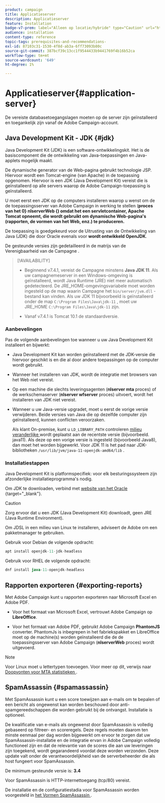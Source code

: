 ```yaml
---
product: campaign
title: Applicatieserver
description: Applicatieserver
feature: Installation
badge-v7-prem: label="Alleen op locatie/hybride" type="Caution" url="https://experienceleague.adobe.com/docs/campaign-classic/using/installing-campaign-classic/architecture-and-hosting-models/hosting-models-lp/hosting-models.html?lang=nl" tooltip="Alleen van toepassing op on-premise en hybride implementaties"
audience: installation
content-type: reference
topic-tags: prerequisites-and-recommendations-
exl-id: 87103c31-1530-4f8d-ab3a-6ff73093b80c
source-git-commit: 387bcf39c13cc1f9544433b9441769f4b16b52ca
workflow-type: tm+mt
source-wordcount: '649'
ht-degree: 1%

---
```


# Applicatieserver{#application-server}

De vereiste databasetoegangslagen moeten op de server zijn geïnstalleerd en toegankelijk zijn vanaf de Adobe Campaign-account.

## Java Development Kit - JDK {#jdk}

Java Development Kit (JDK) is een software-ontwikkelingskit. Het is de basiscomponent die de ontwikkeling van Java-toepassingen en Java-applets mogelijk maakt.

De dynamische generator van de Web-pagina gebruikt technologie JSP. Hiervoor wordt een Tomcat-engine (van Apache) in de toepassing opgenomen. Hiervoor is een JDK (Java Development Kit) vereist die is geïnstalleerd op alle servers waarop de Adobe Campaign-toepassing is geïnstalleerd.

U moet eerst een JDK op de computers installeren waarop u wenst om de de toepassingsserver van Adobe Campaign in werking te stellen (**proces van het 0} nlserverWeb {) omdat het een servletcontainer, Apache Tomcat opneemt, die wordt gebruikt om dynamische Web-pagina&#39;s (rapporten, de vormen van het Web, enz.) te produceren.**

De toepassing is goedgekeurd voor de Uitrusting van de Ontwikkeling van Java (JDK) die door Oracle evenals voor **wordt ontwikkeld OpenJDK**.

De gesteunde versies zijn gedetailleerd in de matrijs van de Verenigbaarheid van de Campagne [ ](../../rn/using/compatibility-matrix.md).


>[!AVAILABILITY]
>
>* Beginnend v7.4.1, vereist de Campagne minstens **Java JDK 11**. Als uw campagnemeserver in een Windows-omgeving is geïnstalleerd, wordt Java Runtime (JRE) niet meer automatisch gedetecteerd. De JRE_HOME-omgevingsvariabele moet worden ingesteld op de map waarin Campagne het `bin/server/jvm.dll` -bestand kan vinden. Als uw JDK 11 bijvoorbeeld is geïnstalleerd onder de map `C:\Program Files\Java\jdk-11` , moet uw JRE_HOME `C:\Program Files\Java\jdk-11` zijn.
>
>* Vanaf v7.4.1 is Tomcat 10.1 de standaardversie.
>

### Aanbevelingen

Pas de volgende aanbevelingen toe wanneer u uw Java Development Kit installeert en bijwerkt:

* Java Development Kit kan worden geïnstalleerd met de JDK-versie die hiervoor geschikt is en die al door andere toepassingen op de computer wordt gebruikt.

* Wanneer het installeren van JDK, wordt de integratie met browsers van het Web niet vereist.

* Op een machine die slechts leveringsagenten (**nlserver mta** proces) of de werkschemaserver (**nlserver wfserver** proces) uitvoert, wordt het installeren van JDK niet vereist.

* Wanneer u uw Java-versie upgradet, moet u eerst de vorige versie verwijderen. Beide versies van Java die op dezelfde computer zijn geïnstalleerd, kunnen conflicten veroorzaken.

  Als klant On-premise, kunt u `LD_LIBRARY_PATH` controleren [ milieu veranderlijke ](installing-packages-with-linux.md#environment-variables) wordt geplaatst aan de recentste versie (bijvoorbeeld. java11). Als deze op een vorige versie is ingesteld (bijvoorbeeld Java8), dan moet het worden bijgewerkt. Voor JDK 11 is het pad naar JDK-bibliotheken `/usr/lib/jvm/java-11-openjdk-amd64/lib` .


### Installatiestappen

Java Development Kit is platformspecifiek: voor elk besturingssysteem zijn afzonderlijke installatieprogramma&#39;s nodig.

Om JDK te downloaden, verbind met [ website van het Oracle ](https://www.oracle.com/technetwork/java/javase/downloads/index.html) {target="_blank"}.

>[!CAUTION]
>
> Zorg ervoor dat u een JDK (Java Development Kit) downloadt, geen JRE (Java Runtime Environment).


Om JDSL in een milieu van Linux te installeren, adviseert de Adobe om een pakketmanager te gebruiken.

Gebruik voor Debian de volgende opdracht:

```sql
apt install openjdk-11-jdk-headless
```

Gebruik voor RHEL de volgende opdracht:

```sql
dnf install java-11-openjdk-headless
```



## Rapporten exporteren {#exporting-reports}

Met Adobe Campaign kunt u rapporten exporteren naar Microsoft Excel en Adobe PDF.

* Voor het formaat van Microsoft Excel, vertrouwt Adobe Campaign op **LibreOffice**.

* Voor het formaat van Adobe PDF, gebruikt Adobe Campaign **PhantomJS** converter. PhantomJs is inbegrepen in het fabriekspakket en LibreOffice moet op de machine(s) worden geïnstalleerd die de de toepassingsserver van Adobe Campaign (**nlserverWeb** proces) wordt uitgevoerd.

>[!NOTE]
>
>Voor Linux moet u lettertypen toevoegen. Voor meer op dit, verwijs naar [ Doopvonten voor MTA statistieken ](../../installation/using/prerequisites-of-campaign-installation-in-linux.md#fonts-for-mta-statistics).

## SpamAssassin {#spamassassin}

Met SpamAssassin kunt u een score toewijzen aan e-mails om te bepalen of een bericht als ongewenst kan worden beschouwd door anti-spamgereedschappen die worden gebruikt bij de ontvangst. Installatie is optioneel.

De kwalificatie van e-mails als ongewenst door SpamAssassin is volledig gebaseerd op filtreer- en scoreregels. Deze regels moeten daarom ten minste eenmaal per dag worden bijgewerkt om ervoor te zorgen dat uw SpamAssassin-installatie en de integratie ervan in Adobe Campaign volledig functioneel zijn en dat de relevantie van de scores die aan uw leveringen zijn toegekend, wordt gegarandeerd voordat deze worden verzonden. Deze update valt onder de verantwoordelijkheid van de serverbeheerder die als host fungeert voor SpamAssassin.

De minimum gesteunde versie is: **3.4**

Voor SpamAssassin is HTTP-internettoegang (tcp/80) vereist.

De installatie en de configuratiestadia voor SpamAssassin worden voorgesteld in [ het Vormen SpamAssassin ](../../installation/using/configuring-spamassassin.md).
